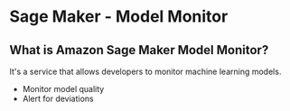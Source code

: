# Sage Maker - Model Monitor

## What is Amazon Sage Maker Model Monitor?

It's a service that allows developers to monitor machine learning models.

 - Monitor model quality
 - Alert for deviations
